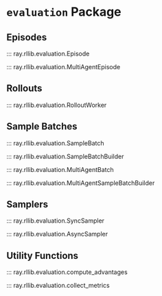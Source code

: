 # `evaluation` Package

## Episodes

::: ray.rllib.evaluation.Episode

::: ray.rllib.evaluation.MultiAgentEpisode

## Rollouts

::: ray.rllib.evaluation.RolloutWorker

## Sample Batches

::: ray.rllib.evaluation.SampleBatch

::: ray.rllib.evaluation.SampleBatchBuilder

::: ray.rllib.evaluation.MultiAgentBatch

::: ray.rllib.evaluation.MultiAgentSampleBatchBuilder

## Samplers

::: ray.rllib.evaluation.SyncSampler

::: ray.rllib.evaluation.AsyncSampler

## Utility Functions

::: ray.rllib.evaluation.compute_advantages

::: ray.rllib.evaluation.collect_metrics

